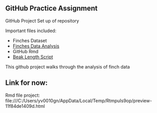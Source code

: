 ## GitHub Practice Assignment

GitHub Project Set up of repository

Important files included:

- Finches Dataset
- [Finches Data Analysis](GitHub_Practice.md)
- GitHub Rmd
- [Beak Length Script](beak_length.R)

This github project walks through the analysis of finch data

## Link for now:
Rmd file project:
file:///C:/Users/yv0010gn/AppData/Local/Temp/RtmpuIs9op/preview-11f84de1409d.html